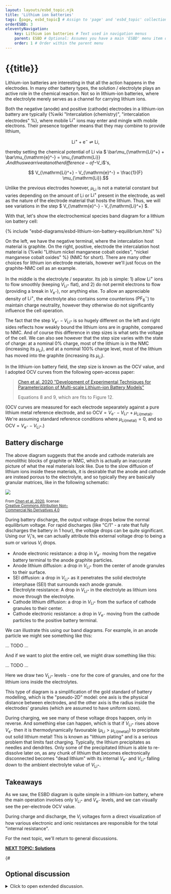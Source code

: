 ```yaml
---
layout: layouts/esbd_topic.njk
title: 'Lithium ion batteries'
tags: [page, esbd_topic] # Assign to 'page' and 'esbd_topic' collections
orderESBD: 3
eleventyNavigation:
    key: Lithium ion batteries # Text used in navigation menus
    parent: ESBD # Optional: Assumes you have a main 'ESBD' menu item defined elsewhere
    order: 1 # Order within the parent menu
---
```


# {{title}}

Lithium-ion batteries are interesting in that all the action happens in the electrodes. In many other battery types, the solution / electrolyte plays an active role in the chemical reaction. Not so in lithium-ion batteries, where the electrolyte merely serves as a channel for carrying lithium ions.

Both the negative (anode) and positive (cathode) electrodes in a lithium-ion battery are typically {%wiki "Intercalation (chemistry)", "intercalation electrodes" %}, where mobile $\mathrm{Li}^+$ ions may enter and mingle with mobile electrons. Their presence together means that they may combine to provide lithium,

$$ \mathrm{Li}^+ + \mathrm{e}^- \rightleftharpoons \mathrm{Li} , $$

thereby setting the chemical potential of $\mathrm{Li}$ via $ \bar\mu_{\mathrm{Li}^+} + \bar\mu_{\mathrm{e}^-} = \mu_{\mathrm{Li}} $. And thus we arrive at another difference-of-$V_i$'s, 

$$ V_{\mathrm{Li}^+} - V_{\mathrm{e}^-} =  \frac{1}{F} \mu_{\mathrm{Li}}.$$

Unlike the previous electrodes however, $\mu_{\mathrm{Li}}$ is not a material constant but varies depending on the amount of $\mathrm{Li}$ or $\mathrm{Li}^+$ present in the electrode, as well as the nature of the electrode material that hosts the lithium. Thus, we will see variations in the step $ V_{\mathrm{e}^-} - V_{\mathrm{Li}^+} $.

With that, let's show the electrochemical species band diagram for a lithium ion battery cell:

{% include "esbd-diagrams/esbd-lithium-ion-battery-equilibrium.html" %}

On the left, we have the negative terminal, where the intercalation host material is graphite. On the right, positive, electrode the intercalation host material is {%wiki "Lithium nickel manganese cobalt oxides", "nickel manganese cobalt oxides" %} (NMC for short). There are many other choices for lithium ion electrode materials, however we'll just focus on the graphite-NMC cell as an example.

In the middle is the electrolyte / separator. Its job is simple: 1) allow $\mathrm{Li}^+$ ions to flow smoothly (keeping $V_{\mathrm{Li}^+}$ flat), and 2) do not permit electrons to flow (providing a break in $V_{\mathrm{e}^-}$), nor anything else. To allow an appreciable density of $\mathrm{Li}^+$, the electrolyte also contains some counterions ($\mathrm{PF}_6^-$) to maintain charge neutrality, however they otherwise do not significantly influence the cell operation.

The fact that the step $V_{\mathrm{e}^-} - V_{\mathrm{Li}^+}$ is so hugely different on the left and right sides reflects how weakly bound the lithium ions are in graphite, compared to NMC. And of course this difference in step sizes is what sets the voltage of the cell. We can also see however that the step size varies with the state of charge: at a nominal 0% charge, most of the lithium is in the NMC (increasing its $\mu_{\mathrm{Li}}$), and at a nominal 100% charge level, most of the lithium has moved into the graphite (increasing its $\mu_{\mathrm{Li}}$).

In the lithium-ion battery field, the step size is known as the OCV value, and I adopted OCV curves from the following open-access paper:

> [Chen et al. 2020 "Development of Experimental Techniques for Parameterization of Multi-scale Lithium-ion Battery Models"](https://dx.doi.org/10.1149/1945-7111/ab9050)
>
> Equations 8 and 9, which are fits to Figure 12.

(OCV curves are measured for each electrode sepearately against a pure lithium metal reference electrode, and so $\mathrm{OCV} = V_{\mathrm{e}^-} - V_{\mathrm{Li}^+} + \mu_{\mathrm{Li(metal)}}$. We're assuming standard reference conditions where $\mu_{\mathrm{Li(metal)}}=0$, and so $\mathrm{OCV} = V_{\mathrm{e}^-} - V_{\mathrm{Li}^+}$.)

## Battery discharge

The above diagram suggests that the anode and cathode materials are monolithic blocks of graphite or NMC, which is actually an inaccurate picture of what the real materials look like. Due to the slow diffusion of lithium ions inside these materials, it is desirable that the anode and cathode are instead porous to the electrolyte, and so typically they are basically granular matrices, like in the following schematic:

<div class="demo-container" style="max-width: 200px">
<img src="/esbd/img/chen2020_fig1_schematic.jpg" style="max-width:100%"/>

<small>From [Chen et al. 2020](https://dx.doi.org/10.1149/1945-7111/ab9050), license: [Creative Commons Attribution Non-Commercial No Derivatives 4.0](http://creativecommons.org/licenses/by-nc-nd/4.0/)</small>
</div>

During battery discharge, the output voltage drops below the normal equilibrium voltage. For rapid discharges (like "C/1" - a rate that fully discharges the battery in 1 hour), the voltage drops can be quite significant. Using our $V_i$'s, we can actually attribute this external voltage drop to being a sum or various $V_i$ drops.

* Anode electronic resistance: a drop in $V_{\mathrm{e}^-}$ moving from the negative battery terminal to the anode graphite particles.
* Anode lithium diffusion: a drop in $V_{\mathrm{Li}^+}$ from the center of anode granules to their surface.
* SEI diffusion: a drop in $V_{\mathrm{Li}^+}$ as it penetrates the solid electrolyte interphase (SEI) that surrounds each anode granule.
* Electrolyte resistance: A drop in $V_{\mathrm{Li}^+}$ in the electrolyte as lithium ions move through the electrolyte.
* Cathode lithium diffusion: a drop in $V_{\mathrm{Li}^+}$ from the surface of cathode granules to their center.
* Cathode electronic resistance: a drop in $V_{\mathrm{e}^-}$ moving from the cathode particles to the positive battery terminal.

We can illustrate this using our band diagrams. For example, in an anode particle we might see something like this:

... TODO ...

And if we want to plot the entire cell, we might draw something like this:

... TODO ...

Here we draw two $V_{\mathrm{Li}^+}$ levels - one for the core of granules, and one for the lithium ions inside the electrolytes.

This type of diagram is a simplification of the gold standard of battery modelling, which is the "pseudo-2D" model: one axis is the physical distance between electrodes, and the other axis is the radius inside the electrodes' granules (which are assumed to have uniform sizes).

During charging, we see many of these voltage drops happen, only in reverse. And something else can happen, which is that if $V_{\mathrm{Li}^+}$ rises above $V_{\mathrm{e}^-}$ then it is thermodynamically favourable ($\mu_{\mathrm{Li}} > \mu_{\mathrm{Li(metal)}}$) to precipitate out solid lithium metal! This is known as "lithium plating" and is a serious problem that limits fast charging. Typically, the lithium precipitates as needles and dendrites. Only some of the precipitated lithium is able to re-dissolve later on, as any chunk of lithium that becomes electronically disconnected becomes "dead lithium" with its internal $V_{\mathrm{e}^-}$ and $V_{\mathrm{Li}^+}$ falling down to the ambient electrolyte value of $V_{\mathrm{Li}^+}$.

## Takeaways

As we saw, the ESBD diagram is quite simple in a lithium-ion battery, where the main operation involves only $V_{\mathrm{Li}^+}$ and $V_{\mathrm{e}^-}$ levels, and we can visually see the per-electrode OCV value.

During charge and discharge, the $V_i$ voltages form a direct visualization of how various electronic and ionic resistances are responsible for the total "internal resistance".

For the next topic, we'll return to general discussions.

[**NEXT TOPIC: Solutions**](../solutions/)

{#   

## Optional discussion

<details>
<summary>
Click to open extended discussion.
</summary>
#}
{#
Gemini suggested outline

Proposed Structure & Main Points:

Introduction: What Makes LIBs Special?

Briefly state their importance (energy density, rechargeability).
Introduce the core components: Anode (e.g., Graphite), Cathode (e.g., LCO), Electrolyte (Li⁺ conductor), Separator.
Key Idea: Unlike simple metal electrodes, LIBs work by intercalation – inserting/removing Li ions into/from host materials.
Intercalation and Chemical Potential (μ_Li)

Explain the concept: xLi⁺ + xe⁻ + Host ⇌ LiₓHost.
Crucial Point: The energy required to add/remove lithium (its chemical potential, μ_Li) changes depending on how much lithium is already in the host (x, the state of charge). Analogy: Like parking cars in a multi-level garage, the first spots are easy (low energy), the last ones are harder (high energy).
Briefly mention this contrasts with plating pure Li metal where μ_Li is constant (μ°(Li)).
The ESBD Picture - Open Circuit Voltage (OCV)

Introduce a representative ESBD for a partially charged LIB (e.g., Graphite || LCO).
Show Levels:
V_e⁻ for anode (Graphite) current collector.
V_e⁻ for cathode (LCO) current collector.
V_Li⁺ level in the electrolyte (flat at OCV).
Show V_Li⁺ penetrating into both anode and cathode hosts, continuous with the electrolyte level.
Show V_e⁻ levels within each host (same as collector).
Highlight the Steps: Show the different potential steps within each electrode:
Anode: V_Li⁺ - V_e⁻ = μ_Li_anode / F
Cathode: V_Li⁺ - V_e⁻ = μ_Li_cathode / F
Place Reaction Markers: Put the ⇌ marker within the anode phase (connecting V_Li⁺ and V_e⁻ there) and within the cathode phase (connecting V_Li⁺ and V_e⁻ there), representing the internal Li⁺ + e⁻ ⇌ Li equilibrium in each host.
Define OCV: Clearly show that OCV = V_e⁻_cathode - V_e⁻_anode. Explain this difference arises because μ_Li_cathode is different from μ_Li_anode at a given SOC.
Why Voltage Changes: Electrode Potential vs. State of Charge (SOC)

Focus on μ_Li vs x: Explain that because μ_Li changes with x differently in the anode and cathode, the steps V_Li⁺ - V_e⁻ change differently as Li moves.
Anode Example (Graphite): Show its characteristic OCV curve vs Li/Li⁺ (low voltage, relatively flat plateaus). Explain this reflects specific energy levels for Li in graphite stages. Relate flat plateaus to regions where μ_Li_anode is constant (two-phase coexistence during staging). On ESBD: V_e⁻_anode stays relatively constant during plateaus.
Cathode Example (LCO): Show its characteristic OCV curve vs Li/Li⁺ (higher voltage, generally sloping). Explain this reflects gradual changes in Co oxidation state / Li interaction energy. On ESBD: V_e⁻_cathode changes more continuously.
Full Cell Voltage: Explain that the overall cell OCV curve results from the difference between the cathode and anode OCV curves (V_e⁻_cathode - V_e⁻_anode).
Visualizing Charge / Discharge with ESBD

Discharge: Start with charged state ESBD (large V_e⁻ difference). Show Li⁺ moving anode -> cathode, e⁻ moving anode -> cathode externally. Explain how x changes, causing μ_Li_anode to increase (making V_e⁻_anode go down) and μ_Li_cathode to decrease (making V_e⁻_cathode go up). Show the V_e⁻ levels moving closer, reducing cell voltage.
Charge: Start with discharged state ESBD (small V_e⁻ difference). Show external voltage forcing e⁻ cathode -> anode, Li⁺ moving cathode -> anode. Explain how x changes, causing μ_Li_anode to decrease (V_e⁻_anode goes up) and μ_Li_cathode to increase (V_e⁻_cathode goes down). Show V_e⁻ levels moving apart, increasing cell voltage.
Conclusion & Takeaways

Summarize: LIB voltage is determined by the difference in Li chemical potential (μ_Li) between anode and cathode hosts. μ_Li varies with SOC, causing voltage changes. ESBD visualizes these changing energy levels (V_Li⁺, V_e⁻) and the resulting voltage.
Reiterate the power of the ESBD approach for understanding this complex system.
NEXT Link: To Topic 3 (Solutions).

Optional Discussion Ideas:

Variety of Materials: Briefly show OCV curves and mention the resulting ESBD differences for other common materials (LFP's flat plateau, NMC's slope, Si anode's low potential and large volume change).
Solid Electrolyte Interphase (SEI): Briefly explain its formation on the anode during the first charge, its necessity (preventing continuous electrolyte reduction), and its character (ion conductor, electron insulator). Mentioning how it might affect the ESBD at the interface (e.g., adding a resistive or tunneling barrier) could be interesting but complex.
Kinetics & Operating Voltage: Explain that the OCV is the equilibrium potential. When current flows, overpotentials (due to charge transfer resistance, ion transport limits in electrolyte/solids) cause the actual operating voltage to be lower during discharge and higher during charge than the OCV. Show a simple diagram illustrating this deviation.
Energy Density vs. Power Density: Briefly relate the voltage (from Δμ_Li) and capacity (amount of Li stored) to energy density, and relate kinetics/overpotentials to power density.


===

Kinetics ideas:
- Just draw a sketch.
- V_Li+ gradient inside electrodes.
- TWO distinct V_Li+ levels in cathode representing 'desync' of in-particle Li+ vs in-solution Li+.
- Noticeable V_e- gradient in cathode due to electron hopping being low conductivity.
- Overall V_Li+ gradient in the electrolyte (linear?), and a sudden V_Li+ voltage drop across the SEI (SEI resistance).

Kinetics 1 particle:
- Let's say we're discharging fast from 100% and we have reached 50%.
- Look at a single graphite spherical particle.
- Let's say center SoC is 70-80% (100mV) and surface is 30% (150 mV)
- Draw V_Li+ as parabola going from V_e- - 100mV at center down to V_e- - 150mV at surface.
- Draw a further drop of V_Li+ of ~50 mV going through the SEI.

"The total overpotential was estimated around 400 mV in our example. The SEI drop (estimated at 50 mV) is a noticeable chunk (~12.5%), but not necessarily the single dominant factor in that specific scenario. Other factors contributed comparable amounts (e.g., electrolyte 50mV, anode kinetics ~100mV, cathode kinetics/ohmic ~200mV)."



===

Kinetics and cross terms:

In general we might expect [J_+, J_-] = -[sigma matrix] * [grad V_+, grad V_-].
sigma_-- will be very large (electronic conductivity), dominating this matrix.
sigma_++ would be the lithium ionic mobility
sigma_+- the cross term would be what?

Ultimately not relevant for this case because V_- is basically flat.
But we would notice the difference if we measured bulk conductivity (V_- and V_+ same slope).

If the Li were actually present in a neutral form (with a specific stuck-on electron), then sigma_++ + sigma_+- ~= 0 and it wouldn't move much in bulk conductivity.
I.e. neutral Li would only diffuse per mu_Li = (F/RT) * (V_Li+ - V_e-).
More realistically, Li is actually present as Li+ surrounded by a *screening cloud*, which is not sticky. And so Li would move as per the ionic mobility, thus sigma_+- ~= 0.
I.e. ionic Li diffuses per V_Li+ .

For the V_- flat case, either way the Li+ diffuses as if it was neutral, but it likely is only superficial.

#}
